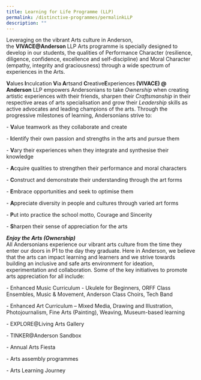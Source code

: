 ```yaml
---
title: Learning for Life Programme (LLP)
permalink: /distinctive-programmes/permalinkLLP
description: ""
---
```

<p>Leveraging on the vibrant Arts culture in Anderson, the&nbsp;<strong>VIVACE@Anderson&nbsp;</strong>LLP Arts programme is specially designed to develop in our students, the qualities of Performance Character (resilience, diligence, confidence, excellence and self-discipline) and Moral Character (empathy, integrity and graciousness) through a wide spectrum of experiences in the Arts.</p>
<p><strong>V</strong>alues<strong>&nbsp;I</strong>nculcation<strong>&nbsp;V</strong>ia<strong>&nbsp;A</strong>rtsand&nbsp;<strong>C</strong>reative<strong>E</strong>xperiences<strong>&nbsp;(VIVACE) @ Anderson</strong>&nbsp;LLP empowers Andersonians to take&nbsp;<em>Ownership</em>&nbsp;when creating artistic experiences with their friends, sharpen their&nbsp;<em>Craftsmanship</em>&nbsp;in their respective areas of arts specialisation and grow their&nbsp;<em>Leadership</em>&nbsp;skills as active advocates and leading champions of the arts. Through the progressive milestones of learning,&nbsp;Andersonians strive&nbsp;to:</p>
<p>-&nbsp;<strong>V</strong>alue teamwork as they collaborate and create</p>
<p>-&nbsp;<strong>I</strong>dentify their own passion and strengths in the arts and pursue them</p>
<p>-&nbsp;<strong>V</strong>ary their experiences when they integrate and synthesise their knowledge</p>
<p>-&nbsp;<strong>A</strong>cquire qualities to strengthen their performance and moral characters</p>
<p>-&nbsp;<strong>C</strong>onstruct and demonstrate their understanding through the art forms</p>
<p>-&nbsp;<strong>E</strong>mbrace opportunities and seek to optimise them</p>
<p>-&nbsp;<strong>A</strong>ppreciate diversity in people and cultures through varied art forms</p>
<p>-&nbsp;<strong>P</strong>ut into practice the school motto, Courage and Sincerity</p>
<p>-&nbsp;<strong>S</strong>harpen their sense of appreciation for the arts&nbsp;</p>
<p><strong><em>Enjoy the Arts (Ownership)</em><br /></strong>All Andersonians experience our vibrant arts culture from the time they enter our doors in P1 to the day they graduate. Here in Anderson, we believe that the arts can impact learning and learners and we strive towards building an inclusive and safe arts environment for ideation, experimentation and collaboration. Some of the key initiatives to promote arts appreciation for all include:</p>
<p>- Enhanced Music Curriculum - Ukulele for Beginners, ORFF Class Ensembles, Music &amp; Movement, Anderson Class Choirs, Tech Band</p>
<p>- Enhanced Art Curriculum &ndash; Mixed Media, Drawing and Illustration, Photojournalism, Fine Arts (Painting), Weaving, Museum-based learning</p>
<p>- EXPLORE@Living Arts Gallery</p>
<p>- TINKER@Anderson Sandbox</p>
<p>- Annual Arts Fiesta</p>
<p>- Arts assembly programmes</p>
<p>- Arts Learning Journey</p>